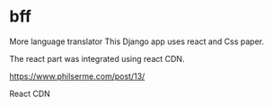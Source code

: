 # bff
More language translator
This Django app uses react and Css paper.

The react part was integrated using react CDN.

https://www.philserme.com/post/13/

React CDN

<script src="https://unpkg.com/react@16/umd/react.production.min.js"></script>


<script src="https://unpkg.com/react-dom@16/umd/react-dom.production.min.js"></script>


<script src="https://unpkg.com/babel-standalone@6.15.0/babel.min.js"></script>


